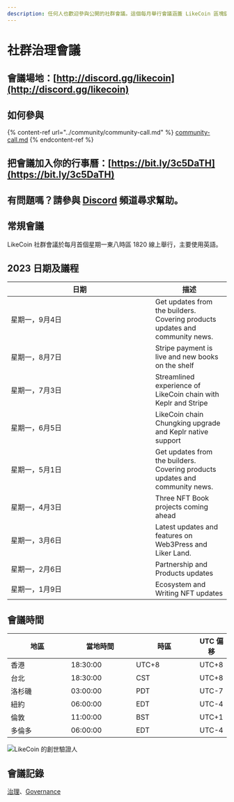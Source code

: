 ```yaml
---
description: 任何人也歡迎參與公開的社群會議。這個每月舉行會議涵蓋 LikeCoin 區塊鏈治理及生態發展
---
```


# 社群治理會議

## 會議場地：[http://discord.gg/likecoin](http://discord.gg/likecoin)

## 如何參與

{% content-ref url="../community/community-call.md" %}
[community-call.md](../community/community-call.md)
{% endcontent-ref %}

## 把會議加入你的行事曆：[https://bit.ly/3c5DaTH](https://bit.ly/3c5DaTH)

## 有問題嗎？請參與 [Discord](http://discord.gg/likecoin) 頻道尋求幫助。

## 常規會議 <a href="#monthly" id="monthly"></a>

LikeCoin  社群會議於每月首個星期一東八時區 1820 線上舉行，主要使用英語。

## 2023 日期及議程

<table><thead><tr><th width="316">日期</th><th>描述</th></tr></thead><tbody><tr><td>星期一，9月4日</td><td>Get updates from the builders. Covering products updates and community news.</td></tr><tr><td>星期一，8月7日</td><td>Stripe payment is live and new books on the shelf</td></tr><tr><td>星期一，7月3日</td><td>Streamlined experience of LikeCoin chain with Keplr and Stripe</td></tr><tr><td>星期一，6月5日</td><td>LikeCoin chain Chungking upgrade and Keplr native support</td></tr><tr><td>星期一，5月1日</td><td>Get updates from the builders. Covering products updates and community news.</td></tr><tr><td>星期一，4月3日</td><td>Three NFT Book projects coming ahead</td></tr><tr><td>星期一，3月6日</td><td>Latest updates and features on Web3Press and Liker Land.</td></tr><tr><td>星期一，2月6日</td><td>Partnership and Products updates</td></tr><tr><td>星期一，1月9日</td><td>Ecosystem and Writing NFT updates</td></tr></tbody></table>

## 會議時間

<table><thead><tr><th width="150">地區</th><th width="150">當地時間</th><th width="150">時區</th><th>UTC 偏移</th></tr></thead><tbody><tr><td>香港</td><td>18:30:00</td><td>UTC+8</td><td>UTC+8</td></tr><tr><td>台北</td><td>18:30:00</td><td>CST</td><td>UTC+8</td></tr><tr><td>洛杉磯</td><td>03:00:00</td><td>PDT</td><td>UTC-7</td></tr><tr><td>紐約</td><td>06:00:00</td><td>EDT</td><td>UTC-4</td></tr><tr><td>倫敦</td><td>11:00:00</td><td>BST</td><td>UTC+1</td></tr><tr><td>多倫多</td><td>06:00:00</td><td>EDT</td><td>UTC-4</td></tr></tbody></table>

![LikeCoin 的創世驗證人](../../.gitbook/assets/LikeCoin\_AD70\_Validators-01.png)

## 會議記錄 <a href="#minutes" id="minutes"></a>

[治理](https://blog.like.co/zh/category/%E6%B2%BB%E7%90%86/)、[Governance](https://blog.like.co/category/governance/)
